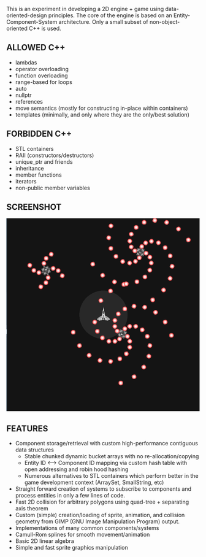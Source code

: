 This is an experiment in developing a 2D engine + game using data-oriented-design principles.
The core of the engine is based on an Entity-Component-System architecture.
Only a small subset of non-object-oriented C++ is used.

## ALLOWED C++
* lambdas
* operator overloading
* function overloading
* range-based for loops
* auto
* nullptr
* references
* move semantics (mostly for constructing in-place within containers)
* templates (minimally, and only where they are the only/best solution)

## FORBIDDEN C++
* STL containers
* RAII (constructors/destructors)
* unique_ptr and friends
* inheritance
* member functions
* iterators
* non-public member variables

## SCREENSHOT
![alt text](https://raw.githubusercontent.com/zmeadows/aerocore/master/screenshot.PNG)

## FEATURES
* Component storage/retrieval with custom high-performance contiguous data structures
    * Stable chunked dynamic bucket arrays with no re-allocation/copying
    * Entity ID <--> Component ID mapping via custom hash table with open addressing and robin hood hashing
    * Numerous alternatives to STL containers which perform better in the game development context (ArraySet, SmallString, etc)
* Straight forward creation of systems to subscribe to components and process entities in only a few lines of code.
* Fast 2D collision for arbitrary polygons using quad-tree + separating axis theorem
* Custom (simple) creation/loading of sprite, animation, and collision geometry from GIMP (GNU Image Manipulation Program) output.
* Implementations of many common components/systems
* Camull-Rom splines for smooth movement/animation
* Basic 2D linear algebra
* Simple and fast sprite graphics manipulation
